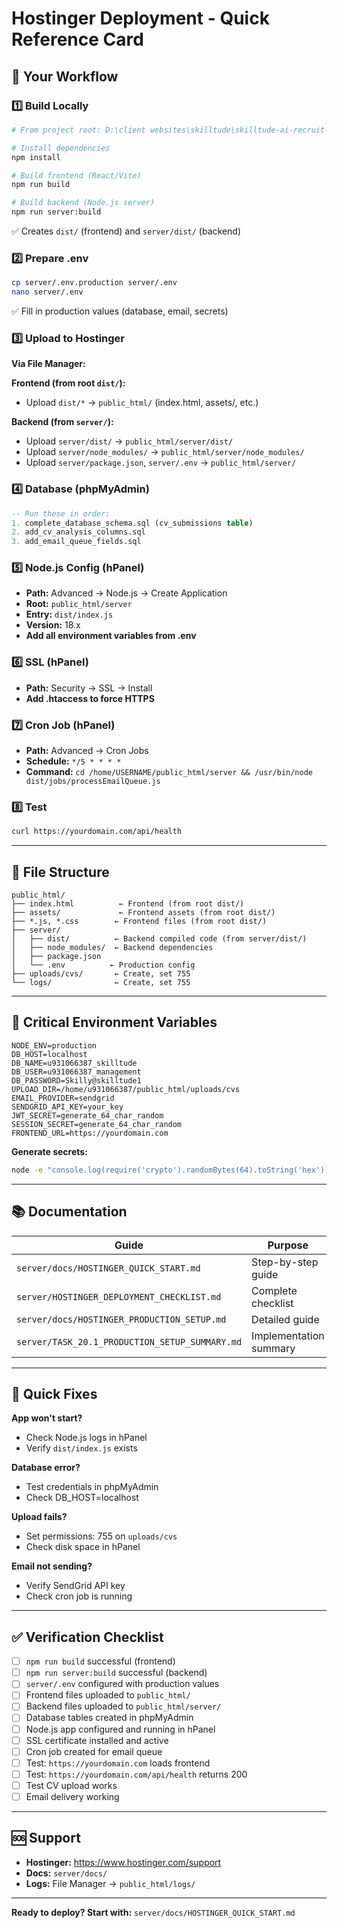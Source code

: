 # Hostinger Deployment - Quick Reference Card

## 🚀 Your Workflow

### 1️⃣ Build Locally
```bash
# From project root: D:\client websites\skilltude\skilltude-ai-recruit-hub

# Install dependencies
npm install

# Build frontend (React/Vite)
npm run build

# Build backend (Node.js server)
npm run server:build
```
✅ Creates `dist/` (frontend) and `server/dist/` (backend)

### 2️⃣ Prepare .env
```bash
cp server/.env.production server/.env
nano server/.env
```
✅ Fill in production values (database, email, secrets)

### 3️⃣ Upload to Hostinger
**Via File Manager:**

**Frontend (from root `dist/`):**
- Upload `dist/*` → `public_html/` (index.html, assets/, etc.)

**Backend (from `server/`):**
- Upload `server/dist/` → `public_html/server/dist/`
- Upload `server/node_modules/` → `public_html/server/node_modules/`
- Upload `server/package.json`, `server/.env` → `public_html/server/`

### 4️⃣ Database (phpMyAdmin)
```sql
-- Run these in order:
1. complete_database_schema.sql (cv_submissions table)
2. add_cv_analysis_columns.sql
3. add_email_queue_fields.sql
```

### 5️⃣ Node.js Config (hPanel)
- **Path:** Advanced → Node.js → Create Application
- **Root:** `public_html/server`
- **Entry:** `dist/index.js`
- **Version:** 18.x
- **Add all environment variables from .env**

### 6️⃣ SSL (hPanel)
- **Path:** Security → SSL → Install
- **Add .htaccess to force HTTPS**

### 7️⃣ Cron Job (hPanel)
- **Path:** Advanced → Cron Jobs
- **Schedule:** `*/5 * * * *`
- **Command:** `cd /home/USERNAME/public_html/server && /usr/bin/node dist/jobs/processEmailQueue.js`

### 8️⃣ Test
```bash
curl https://yourdomain.com/api/health
```

---

## 📁 File Structure

```
public_html/
├── index.html          ← Frontend (from root dist/)
├── assets/             ← Frontend assets (from root dist/)
├── *.js, *.css        ← Frontend files (from root dist/)
├── server/
│   ├── dist/          ← Backend compiled code (from server/dist/)
│   ├── node_modules/  ← Backend dependencies
│   ├── package.json
│   └── .env          ← Production config
├── uploads/cvs/       ← Create, set 755
└── logs/              ← Create, set 755
```

---

## 🔑 Critical Environment Variables

```env
NODE_ENV=production
DB_HOST=localhost
DB_NAME=u931066387_skilltude
DB_USER=u931066387_management
DB_PASSWORD=Skilly@skilltude1
UPLOAD_DIR=/home/u931066387/public_html/uploads/cvs
EMAIL_PROVIDER=sendgrid
SENDGRID_API_KEY=your_key
JWT_SECRET=generate_64_char_random
SESSION_SECRET=generate_64_char_random
FRONTEND_URL=https://yourdomain.com
```

**Generate secrets:**
```bash
node -e "console.log(require('crypto').randomBytes(64).toString('hex'))"
```

---

## 📚 Documentation

| Guide | Purpose |
|-------|---------|
| `server/docs/HOSTINGER_QUICK_START.md` | Step-by-step guide |
| `server/HOSTINGER_DEPLOYMENT_CHECKLIST.md` | Complete checklist |
| `server/docs/HOSTINGER_PRODUCTION_SETUP.md` | Detailed guide |
| `server/TASK_20.1_PRODUCTION_SETUP_SUMMARY.md` | Implementation summary |

---

## 🔧 Quick Fixes

**App won't start?**
- Check Node.js logs in hPanel
- Verify `dist/index.js` exists

**Database error?**
- Test credentials in phpMyAdmin
- Check DB_HOST=localhost

**Upload fails?**
- Set permissions: 755 on `uploads/cvs`
- Check disk space in hPanel

**Email not sending?**
- Verify SendGrid API key
- Check cron job is running

---

## ✅ Verification Checklist

- [ ] `npm run build` successful (frontend)
- [ ] `npm run server:build` successful (backend)
- [ ] `server/.env` configured with production values
- [ ] Frontend files uploaded to `public_html/`
- [ ] Backend files uploaded to `public_html/server/`
- [ ] Database tables created in phpMyAdmin
- [ ] Node.js app configured and running in hPanel
- [ ] SSL certificate installed and active
- [ ] Cron job created for email queue
- [ ] Test: `https://yourdomain.com` loads frontend
- [ ] Test: `https://yourdomain.com/api/health` returns 200
- [ ] Test CV upload works
- [ ] Email delivery working

---

## 🆘 Support

- **Hostinger:** https://www.hostinger.com/support
- **Docs:** `server/docs/`
- **Logs:** File Manager → `public_html/logs/`

---

**Ready to deploy? Start with:** `server/docs/HOSTINGER_QUICK_START.md`
